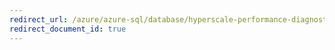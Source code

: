 ```yaml
---
redirect_url: /azure/azure-sql/database/hyperscale-performance-diagnostics
redirect_document_id: true
---
```

